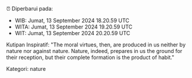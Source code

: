 ⏰ Diperbarui pada:
- WIB: Jumat, 13 September 2024 18.20.59 UTC
- WITA: Jumat, 13 September 2024 19.20.59 UTC
- WIT: Jumat, 13 September 2024 20.20.59 UTC

Kutipan Inspiratif:
"The moral virtues, then, are produced in us neither by nature nor against nature. Nature, indeed, prepares in us the ground for their reception, but their complete formation is the product of habit."


Kategori: nature

